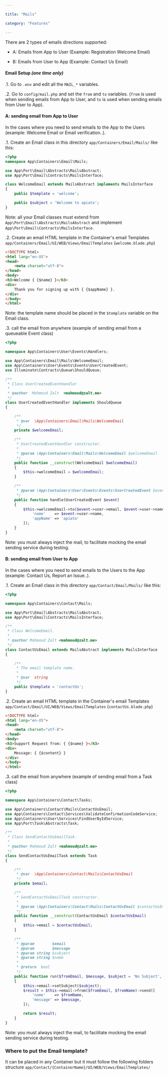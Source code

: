 ```yaml
---

title: "Mails"

category: "Features"

---
```


There are 2 types of emails directions supported:

- A: Emails from App to User (Example: Registration Welcome Email)

- B: Emails from User to App (Example: Contact Us Email)

#### Email Setup *(one time only)*

.1. Go to `.env` and edit all the `MAIL_*` variables.

.2. Go to `config/mail.php` and set the `from` and `to` variables. (`from` is used when sending emails from App to User, and `to` is used when sending emails from User to App).

#### A: sending email **from App to User**

In the cases where you need to send emails to the App to the Users (example: Welcome Email or Email verification..).

.1. Create an Email class in this directory `app/Containers/Email/Mails/` like this:

```php
<?php
namespace App\Containers\Email\Mails;

use App\Port\Email\Abstracts\MailsAbstract;
use App\Port\Email\Contracts\MailsInterface;

class WelcomeEmail extends MailsAbstract implements MailsInterface
{
    public $template = 'welcome';

    public $subject = 'Welcome to apiato';
}

```
	 
Note: all your Email classes must extend from `App\Port\Email\Abstracts\MailsAbstract` and implement `App\Port\Email\Contracts\MailsInterface`.

.2. Create an email HTML template in the Container's email Templates `app/Containers/Email/UI/WEB/Views/EmailTemplates` (`welcome.blade.php`)

```html
<!DOCTYPE html>
<html lang="en-US">
<head>
    <meta charset="utf-8">
</head>
<body>
<h3>Welcome { {$name} }</h3>
<div>
    Thank you for signing up with { {$appName} }.
</div>
</body>
</html> 
```

Note: the template name should be placed in the `$template` variable on the Email class.

.3. call the email from anywhere (example of sending email from a queueable Event class)

```php
<?php

namespace App\Containers\User\Events\Handlers;

use App\Containers\Email\Mails\WelcomeEmail;
use App\Containers\User\Events\Events\UserCreatedEvent;
use Illuminate\Contracts\Queue\ShouldQueue;

/**
 * Class UserCreatedEventHandler
 *
 * @author  Mahmoud Zalt  <mahmoud@zalt.me>
 */
class UserCreatedEventHandler implements ShouldQueue
{

    /**
     * @var  \App\Containers\Email\Mails\WelcomeEmail
     */
    private $welcomeEmail;

    /**
     * UserCreatedEventHandler constructor.
     *
     * @param \App\Containers\Email\Mails\WelcomeEmail $welcomeEmail
     */
    public function __construct(WelcomeEmail $welcomeEmail)
    {
        $this->welcomeEmail = $welcomeEmail;
    }

    /**
     * @param \App\Containers\User\Events\Events\UserCreatedEvent $event
     */
    public function handle(UserCreatedEvent $event)
    {
        $this->welcomeEmail->to($event->user->email, $event->user->name)->send([
            'name'    => $event->user->name,
            'appName' => 'apiato'
        ]);
    }
}
```
	 
Note: you must always inject the mail, to facilitate mocking the email sending service during testing.

#### B: sending email **from User to App**

In the cases where you need to send emails to the Users to the App (example: Contact Us, Report an Issue..).

.1. Create an Email class in this directory `app/Contact/Email/Mails/` like this:

```php
<?php

namespace App\Containers\Contact\Mails;

use App\Port\Email\Abstracts\MailsAbstract;
use App\Port\Email\Contracts\MailsInterface;

/**
 * Class WelcomeEmail.
 *
 * @author Mahmoud Zalt <mahmoud@zalt.me>
 */
class ContactUsEmail extends MailsAbstract implements MailsInterface
{

    /**
     * The email template name.
     *
     * @var  string
     */
    public $template = 'contactUs';
}
```

	 
.2. Create an email HTML template in the Container's email Templates `app/Contact/Email/UI/WEB/Views/EmailTemplates` (`contactUs.blade.php`)

```html
<!DOCTYPE html>
<html lang="en-US">
<head>
    <meta charset="utf-8">
</head>
<body>
<h3>Support Request from: { {$name} }</h3>
<div>
    Message: { {$content} }
</div>
</body>
</html> 
```

.3. call the email from anywhere (example of sending email from a Task class)

```php
<?php

namespace App\Containers\Contact\Tasks;

use App\Containers\Contact\Mails\ContactUsEmail;
use App\Containers\Contact\Services\ValidateConfirmationCodeService;
use App\Containers\User\Services\FindUserByIdService;
use App\Port\Task\Abstracts\Task;

/**
 * Class SendContactUsEmailTask.
 *
 * @author Mahmoud Zalt <mahmoud@zalt.me>
 */
class SendContactUsEmailTask extends Task
{

    /**
     * @var  \App\Containers\Contact\Mails\ContactUsEmail
     */
    private $email;

    /**
     * SendContactUsEmailTask constructor.
     *
     * @param \App\Containers\Contact\Mails\ContactUsEmail $contactUsEmail
     */
    public function __construct(ContactUsEmail $contactUsEmail)
    {
        $this->email = $contactUsEmail;
    }

    /**
     * @param        $email
     * @param        $message
     * @param string $subject
     * @param string $name
     *
     * @return  bool
     */
    public function run($fromEmail, $message, $subject = 'No Subject', $fromName = 'No Name')
    {
        $this->email->setSubject($subject);
        $result = $this->email->from($fromEmail, $fromName)->send([
            'name'    => $fromName,
            'message' => $message,
        ]);

        return $result;
    }
}
```
	 
Note: you must always inject the mail, to facilitate mocking the email sending service during testing.

### Where to put the Email template?

It can be placed in any Container but it must follow the following folders structure `app/Contact/{ContainerName}/UI/WEB/Views/EmailTemplates/`
